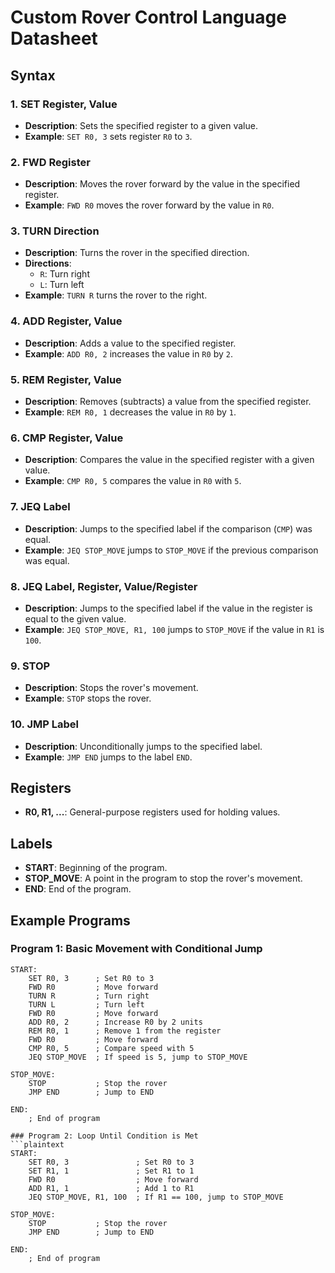 # Custom Rover Control Language Datasheet

## Syntax

### 1. **SET Register, Value**
   - **Description**: Sets the specified register to a given value.
   - **Example**: `SET R0, 3` sets register `R0` to `3`.

### 2. **FWD Register**
   - **Description**: Moves the rover forward by the value in the specified register.
   - **Example**: `FWD R0` moves the rover forward by the value in `R0`.

### 3. **TURN Direction**
   - **Description**: Turns the rover in the specified direction.
   - **Directions**:
     - `R`: Turn right
     - `L`: Turn left
   - **Example**: `TURN R` turns the rover to the right.

### 4. **ADD Register, Value**
   - **Description**: Adds a value to the specified register.
   - **Example**: `ADD R0, 2` increases the value in `R0` by `2`.

### 5. **REM Register, Value**
   - **Description**: Removes (subtracts) a value from the specified register.
   - **Example**: `REM R0, 1` decreases the value in `R0` by `1`.

### 6. **CMP Register, Value**
   - **Description**: Compares the value in the specified register with a given value.
   - **Example**: `CMP R0, 5` compares the value in `R0` with `5`.

### 7. **JEQ Label**
   - **Description**: Jumps to the specified label if the comparison (`CMP`) was equal.
   - **Example**: `JEQ STOP_MOVE` jumps to `STOP_MOVE` if the previous comparison was equal.

### 8. **JEQ Label, Register, Value/Register**
   - **Description**: Jumps to the specified label if the value in the register is equal to the given value.
   - **Example**: `JEQ STOP_MOVE, R1, 100` jumps to `STOP_MOVE` if the value in `R1` is `100`.

### 9. **STOP**
   - **Description**: Stops the rover's movement.
   - **Example**: `STOP` stops the rover.

### 10. **JMP Label**
   - **Description**: Unconditionally jumps to the specified label.
   - **Example**: `JMP END` jumps to the label `END`.

## Registers

- **R0, R1, ...**: General-purpose registers used for holding values.

## Labels

- **START**: Beginning of the program.
- **STOP_MOVE**: A point in the program to stop the rover's movement.
- **END**: End of the program.

## Example Programs

### Program 1: Basic Movement with Conditional Jump
```plaintext
START:
    SET R0, 3      ; Set R0 to 3
    FWD R0         ; Move forward
    TURN R         ; Turn right
    TURN L         ; Turn left
    FWD R0         ; Move forward
    ADD R0, 2      ; Increase R0 by 2 units
    REM R0, 1      ; Remove 1 from the register
    FWD R0         ; Move forward
    CMP R0, 5      ; Compare speed with 5
    JEQ STOP_MOVE  ; If speed is 5, jump to STOP_MOVE

STOP_MOVE:
    STOP           ; Stop the rover
    JMP END        ; Jump to END

END:
    ; End of program

### Program 2: Loop Until Condition is Met
```plaintext
START:
    SET R0, 3               ; Set R0 to 3
    SET R1, 1               ; Set R1 to 1
    FWD R0                  ; Move forward
    ADD R1, 1               ; Add 1 to R1
    JEQ STOP_MOVE, R1, 100  ; If R1 == 100, jump to STOP_MOVE

STOP_MOVE:
    STOP           ; Stop the rover
    JMP END        ; Jump to END

END:
    ; End of program
```